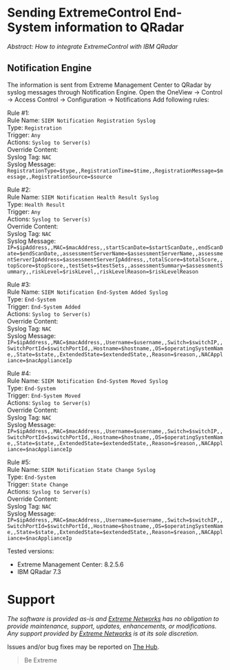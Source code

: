 # Sending ExtremeControl End-System information to QRadar

_Abstract: How to integrate ExtremeControl with IBM QRadar_

## Notification Engine
The information is sent from Extreme Management Center to QRadar by syslog messages through Notification Engine. Open the OneView -> Control -> Access Control -> Configuration -> Notifications
Add following rules:

Rule #1:  
Rule Name: `SIEM Notification Registration Syslog`  
Type: `Registration`  
Trigger: `Any`  
Actions: `Syslog to Server(s)`  
Override Content:  
Syslog Tag: `NAC`  
Syslog Message: `RegistrationType=$type,,RegistrationTime=$time,,RegistrationMessage=$message,,RegistrationSource=$source`

Rule #2:  
Rule Name: `SIEM Notification Health Result Syslog`  
Type: `Health Result`  
Trigger: `Any`  
Actions: `Syslog to Server(s)`  
Override Content:  
Syslog Tag: `NAC`  
Syslog Message: `IP=$ipAddress,,MAC=$macAddress,,startScanDate=$startScanDate,,endScanDate=$endScanDate,,assessmentServerName=$assessmentServerName,,assessmentServerIpAddress=$assessmentServerIpAddress,,totalScore=$totalScore,,topScore=$topScore,,testSets=$testSets,,assessmentSummary=$assessmentSummary,,riskLevel=$riskLevel,,riskLevelReason=$riskLevelReason`

Rule #3:  
Rule Name: `SIEM Notification End-System Added Syslog`  
Type: `End-System`  
Trigger: `End-System Added`  
Actions: `Syslog to Server(s)`  
Override Content:  
Syslog Tag: `NAC`  
Syslog Message: `IP=$ipAddress,,MAC=$macAddress,,Username=$username,,Switch=$switchIP,,SwitchPortId=$switchPortId,,Hostname=$hostname,,OS=$operatingSystemName,,State=$state,,ExtendedState=$extendedState,,Reason=$reason,,NACAppliance=$nacApplianceIp`

Rule #4:  
Rule Name: `SIEM Notification End-System Moved Syslog`  
Type: `End-System`  
Trigger: `End-System Moved`  
Actions: `Syslog to Server(s)`  
Override Content:  
Syslog Tag: `NAC`  
Syslog Message: `IP=$ipAddress,,MAC=$macAddress,,Username=$username,,Switch=$switchIP,,SwitchPortId=$switchPortId,,Hostname=$hostname,,OS=$operatingSystemName,,State=$state,,ExtendedState=$extendedState,,Reason=$reason,,NACAppliance=$nacApplianceIp`

Rule #5:  
Rule Name: `SIEM Notification State Change Syslog`  
Type: `End-System`  
Trigger: `State Change`  
Actions: `Syslog to Server(s)`  
Override Content:  
Syslog Tag: `NAC`  
Syslog Message: `IP=$ipAddress,,MAC=$macAddress,,Username=$username,,Switch=$switchIP,,SwitchPortId=$switchPortId,,Hostname=$hostname,,OS=$operatingSystemName,,State=$state,,ExtendedState=$extendedState,,Reason=$reason,,NACAppliance=$nacApplianceIp`

Tested versions:
* Extreme Management Center: 8.2.5.6
* IBM QRadar 7.3


# Support
_The software is provided as-is and [Extreme Networks](http://www.extremenetworks.com/) has no obligation to provide maintenance, support, updates, enhancements, or modifications. Any support provided by [Extreme Networks](http://www.extremenetworks.com/) is at its sole discretion._

Issues and/or bug fixes may be reported on [The Hub](https://community.extremenetworks.com/extreme).

>Be Extreme